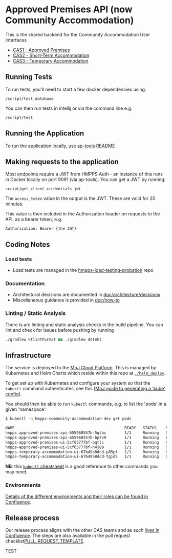 # Approved Premises API (now Community Accommodation)

This is the shared backend for the Community Accommodation User Interfaces

- [CAS1 - Approved Premises](https://github.com/ministryofjustice/hmpps-approved-premises-ui)
- [CAS2 - Short-Term Accommodation](https://github.com/ministryofjustice/hmpps-community-accommodation-tier-2-ui)
- [CAS3 - Temporary Accommodation ](https://github.com/ministryofjustice/hmpps-temporary-accommodation-ui)

## Running Tests

To run tests, you'll need to start a few docker dependencies using:

```shell
/script/test_database
```

You can then run tests in intellij or via the command line e.g.

```shell
/script/test
```

## Running the Application

To run the application locally, use [ap-tools README](https://github.com/ministryofjustice/hmpps-approved-premises-tools/blob/main/README.md)

## Making requests to the application

Most endpoints require a JWT from HMPPS Auth - an instance of this runs in Docker locally on port 9091 (via ap-tools). You can get a JWT by running:

```
script/get_client_credentials_jwt
```

The `access_token` value in the output is the JWT.  These are valid for 20 minutes.

This value is then included in the Authorization header on requests to the API, as a bearer token, e.g.

```
Authorization: Bearer {the JWT}
```

## Coding Notes

### Load tests

* Load tests are managed in the [hmpps-load-testing-probation](https://github.com/ministryofjustice/hmpps-load-testing-probation) repo

### Documentation

* Architectural decisions are documented in [doc/architecture/decisions](doc/architecture/decisions)
* Miscellaneous guidance is provided in [doc/how-to](doc/how-to)

### Linting / Static Analysis

There is are linting and static analysis checks in the build pipeline. You can lint and check for issues before pushing by running

```bash
./gradlew ktlintFormat && ./gradlew detekt
```

## Infrastructure

The service is deployed to the [MoJ Cloud Platform](https://user-guide.cloud-platform.service.justice.gov.uk). This is 
managed by Kubernetes and Helm Charts which reside within this repo at [`./helm_deploy`](./helm_deploy/approved-premises-api/).

To get set up with Kubernetes and configure your system so that the `kubectl` command authenticates, see this 
[[MoJ guide to generating a 'kube' config](https://user-guide.cloud-platform.service.justice.gov.uk/documentation/getting-started/kubectl-config.html#generating-a-kubeconfig-file)].

You should then be able to run `kubectl` commands, e.g. to list the 'pods' in a given 'namespace':

```bash
$ kubectl -n hmpps-community-accommodation-dev get pods

NAME                                                READY   STATUS    RESTARTS   AGE
hmpps-approved-premises-api-655968557b-5qlbc        1/1     Running   0          83m
hmpps-approved-premises-api-655968557b-bp7v9        1/1     Running   0          83m
hmpps-approved-premises-ui-5cf65777bf-bqtlc         1/1     Running   0          74m
hmpps-approved-premises-ui-5cf65777bf-n4j89         1/1     Running   0          74m
hmpps-temporary-accommodation-ui-67b49b8dcd-p85pt   1/1     Running   0          125m
hmpps-temporary-accommodation-ui-67b49b8dcd-tgjd5   1/1     Running   0          125m
```
**NB**: this [`kubectl` cheatsheet](https://kubernetes.io/docs/reference/kubectl/cheatsheet/) is a good reference to 
other commands you may need.

### Environments

[Details of the different environments and their roles can be found in
Confluence](https://dsdmoj.atlassian.net/wiki/spaces/AP/pages/4330226204/Environments).

## Release process

Our release process aligns with the other CAS teams and as such [lives in Confluence](https://dsdmoj.atlassian.net/wiki/spaces/AP/pages/4247847062/Release+process). 
The steps are also available in the pull request checklist[PULL_REQUEST_TEMPLATE](/.github/PULL_REQUEST_TEMPLATE/full_template.md).

TEST


